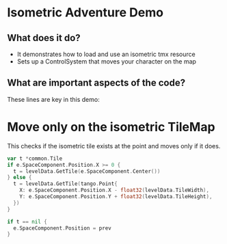 # Isometric Adventure Demo

## What does it do?
* It demonstrates how to load and use an isometric tmx resource
* Sets up a ControlSystem that moves your character on the map

## What are important aspects of the code?
These lines are key in this demo:

# Move only on the isometric TileMap

This checks if the isometric tile exists at the point and moves only if it does.

```go
var t *common.Tile
if e.SpaceComponent.Position.X >= 0 {
  t = levelData.GetTile(e.SpaceComponent.Center())
} else {
  t = levelData.GetTile(tango.Point{
    X: e.SpaceComponent.Position.X - float32(levelData.TileWidth),
    Y: e.SpaceComponent.Position.Y + float32(levelData.TileHeight),
  })
}

if t == nil {
  e.SpaceComponent.Position = prev
}
```

